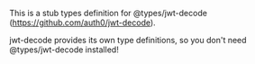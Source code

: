 This is a stub types definition for @types/jwt-decode (https://github.com/auth0/jwt-decode).

jwt-decode provides its own type definitions, so you don't need @types/jwt-decode installed!